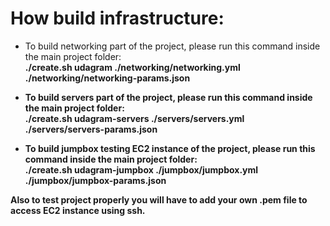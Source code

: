 # How build infrastructure:

* To build networking part of the project, please run this command inside the main project folder:
<br><b>./create.sh udagram ./networking/networking.yml ./networking/networking-params.json<b>

* To build servers part of the project, please run this command inside the main project folder: 
<br><b>./create.sh udagram-servers ./servers/servers.yml ./servers/servers-params.json<b>

* To build jumpbox testing EC2 instance of the project, please run this command inside the main project folder: 
<br><b>./create.sh udagram-jumpbox ./jumpbox/jumpbox.yml ./jumpbox/jumpbox-params.json</b> 

Also to test project properly you will have to add your own .pem file to access EC2 instance using ssh.